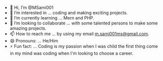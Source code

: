 - 👋 Hi, I’m @MSami001
- 👀 I’m interested in ... coding and making exciting projects.
- 🌱 I’m currently learning ... Mern and PHP.
- 💞️ I’m looking to collaborate ... with some talented persons to make some amazing projects.
- 📫 How to reach me ... by using my email m.sami001ms@gmail.com.
- 😄 Pronouns: ... He/Him
- ⚡ Fun fact: ... Coding is my passion when I was child the first thing come in my mind was coding when I'm looking to choose a career.

<!---
MSami001/MSami001 is a ✨ special ✨ repository because its `README.md` (this file) appears on your GitHub profile.
You can click the Preview link to take a look at your changes.
--->
